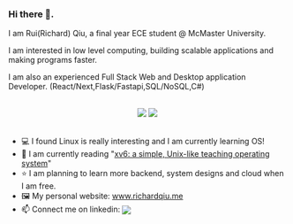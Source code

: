 <div> 
<h3>Hi there 👋.</h3>
 <p>I am Rui(Richard) Qiu, a final year ECE student @ McMaster University. </p>
<p>I am interested in low level computing, building scalable applications and making programs faster. </p>
  <p> I am also an experienced Full Stack Web and Desktop application Developer. (React/Next,Flask/Fastapi,SQL/NoSQL,C#)   </p>
 </p>

  <br/>
</div>


 

<div align="center" >
  <a>
<img src="https://github-readme-stats-nine-sigma-89.vercel.app/api?username=rruiqiu&theme=tokyonight&hide=contribs,issues" />
  </a>
  <a>
<img src="https://github-readme-stats-nine-sigma-89.vercel.app/api/top-langs/?username=rruiqiu&theme=tokyonight&layout=compact&exclude_repo=FreeRTOS&hide=Makefile,Cmake"/> 
  </a>
</div>

<br/>

* 💻 I found Linux is really interesting and I am currently learning OS!
* 📖 I am currently reading "[xv6: a simple, Unix-like teaching operating system](https://pdos.csail.mit.edu/6.828/2021/xv6/book-riscv-rev2.pdf)"
* ⭐ I am planning to learn more backend, system designs and cloud when I am free.
* 🖼️ My personal website: <a href="https://www.richardqiu.me"/>www.richardqiu.me</a>
* 📫 Connect me on linkedin: <a href="https://www.linkedin.com/in/rruiqiu/">
    <img align="center" src="https://img.shields.io/badge/LinkedIn-Profile-informational?style=social&logo=linkedin&logoColor=blue&label=/in/rui-qiu"/>

</a>



